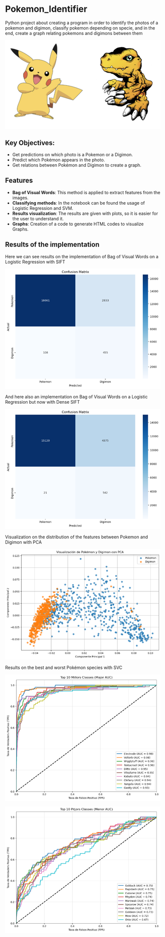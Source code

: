 # Pokemon_Identifier
Python project about creating a program in order to identify the photos of a pokemon and digimon, classify pokemon depending on specie, and in the end, create a graph relating pokemons and digimons between them

![Confusion Matrix](fotosCasKaggle/pikachu_y_agumon.PNG)

## Key Objectives:
- Get predictions on which photo is a Pokemon or a Digimon.
- Predict which Pokémon appears in the photo.
- Get relations between Pokémon and Digimon to create a graph.

## Features
- **Bag of Visual Words**: This method is applied to extract features from the images.
- **Classifying methods**: In the notebook can be found the usage of Logistic Regression and SVM.
- **Results visualization**: The results are given with plots, so it is easier for the user to understand it.
- **Graphs**: Creation of a code to generate HTML codes to visualize Graphs.

## Results of the implementation

Here we can see results on the implementation of Bag of Visual Words on a Logistic Regression with SIFT

![Confusion Matrix](fotosCasKaggle/confusion_matrix_sift.png)

And here also an implementation on Bag of Visual Words on a Logistic Regression but now with Dense SIFT

![Confusion Matrix](fotosCasKaggle/confusion_matrix_dense_sift.png)

Visualization on the distribution of the features between Pokemon and Digimon with PCA

![Confusion Matrix](fotosCasKaggle/PCA_output.png)

Results on the best and worst Pokémon species with SVC

![Confusion Matrix](fotosCasKaggle/AUC_best.png)

![Confusion Matrix](fotosCasKaggle/AUC_worst.png)





